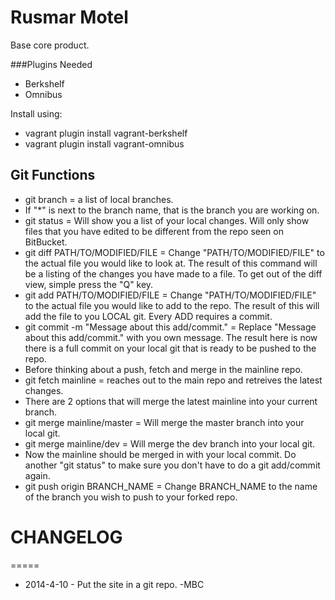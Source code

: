 Rusmar Motel
=====

Base core product.

###Plugins Needed
*  Berkshelf
*  Omnibus

Install using:
*  vagrant plugin install vagrant-berkshelf
*  vagrant plugin install vagrant-omnibus

## Git Functions
* git branch = a list of local branches.
 * If "*" is next to the branch name, that is the branch you are working on.
* git status = Will show you a list of your local changes. Will only show files that you have edited to be different from the repo seen on BitBucket.
* git diff PATH/TO/MODIFIED/FILE = Change "PATH/TO/MODIFIED/FILE" to the actual file you would like to look at. The result of this command will be a listing of the changes you have made to a file. To get out of the diff view, simple press the "Q" key.
* git add PATH/TO/MODIFIED/FILE = Change "PATH/TO/MODIFIED/FILE" to the actual file you would like to add to the repo. The result of this will add the file to you LOCAL git. Every ADD requires a commit.
* git commit -m "Message about this add/commit." = Replace "Message about this add/commit." with you own message. The result here is now there is a full commit on your local git that is ready to be pushed to the repo.
 * Before thinking about a push, fetch and merge in the mainline repo.
* git fetch mainline = reaches out to the main repo and retreives the latest changes.
* There are 2 options that will merge the latest mainline into your current branch.
 * git merge mainline/master = Will merge the master branch into your local git.
 * git merge mainline/dev = Will merge the dev branch into your local git.
* Now the mainline should be merged in with your local commit. Do another "git status" to make sure you don't have to do a git add/commit again.
* git push origin BRANCH_NAME = Change BRANCH_NAME to the name of the branch you wish to push to your forked repo.


# CHANGELOG
=====
* 2014-4-10 - Put the site in a git repo. -MBC

